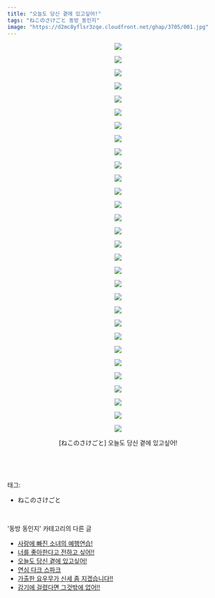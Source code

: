 ```yaml
---
title: "오늘도 당신 곁에 있고싶어!"
tags: "ねこのさけごと 동방_동인지"
image: "https://d2mc8yflsr3zqe.cloudfront.net/ghap/3705/001.jpg"
---
```

<div class="article">
<p style="text-align: center; clear: none; float: none;"><img src="{{ site.imgserver2 }}/ghap/3705/001.jpg"/></p>
<p style="text-align: center; clear: none; float: none;"><img src="{{ site.imgserver2 }}/ghap/3705/002.jpg"/></p>
<p style="text-align: center; clear: none; float: none;"><img src="{{ site.imgserver2 }}/ghap/3705/003.jpg"/></p>
<p style="text-align: center; clear: none; float: none;"><img src="{{ site.imgserver2 }}/ghap/3705/004.jpg"/></p>
<p style="text-align: center; clear: none; float: none;"><img src="{{ site.imgserver2 }}/ghap/3705/005.jpg"/></p>
<p style="text-align: center; clear: none; float: none;"><img src="{{ site.imgserver2 }}/ghap/3705/006.jpg"/></p>
<p style="text-align: center; clear: none; float: none;"><img src="{{ site.imgserver2 }}/ghap/3705/007.jpg"/></p>
<p style="text-align: center; clear: none; float: none;"><img src="{{ site.imgserver2 }}/ghap/3705/008.jpg"/></p>
<p style="text-align: center; clear: none; float: none;"><img src="{{ site.imgserver2 }}/ghap/3705/009.jpg"/></p>
<p style="text-align: center; clear: none; float: none;"><img src="{{ site.imgserver2 }}/ghap/3705/010.jpg"/></p>
<p style="text-align: center; clear: none; float: none;"><img src="{{ site.imgserver2 }}/ghap/3705/011.jpg"/></p>
<p style="text-align: center; clear: none; float: none;"><img src="{{ site.imgserver2 }}/ghap/3705/012.jpg"/></p>
<p style="text-align: center; clear: none; float: none;"><img src="{{ site.imgserver2 }}/ghap/3705/013.jpg"/></p>
<p style="text-align: center; clear: none; float: none;"><img src="{{ site.imgserver2 }}/ghap/3705/014.jpg"/></p>
<p style="text-align: center; clear: none; float: none;"><img src="{{ site.imgserver2 }}/ghap/3705/015.jpg"/></p>
<p style="text-align: center; clear: none; float: none;"><img src="{{ site.imgserver2 }}/ghap/3705/016.jpg"/></p>
<p style="text-align: center; clear: none; float: none;"><img src="{{ site.imgserver2 }}/ghap/3705/017.jpg"/></p>
<p style="text-align: center; clear: none; float: none;"><img src="{{ site.imgserver2 }}/ghap/3705/018.jpg"/></p>
<p style="text-align: center; clear: none; float: none;"><img src="{{ site.imgserver2 }}/ghap/3705/019.jpg"/></p>
<p style="text-align: center; clear: none; float: none;"><img src="{{ site.imgserver2 }}/ghap/3705/020.jpg"/></p>
<p style="text-align: center; clear: none; float: none;"><img src="{{ site.imgserver2 }}/ghap/3705/021.jpg"/></p>
<p style="text-align: center; clear: none; float: none;"><img src="{{ site.imgserver2 }}/ghap/3705/022.jpg"/></p>
<p style="text-align: center; clear: none; float: none;"><img src="{{ site.imgserver2 }}/ghap/3705/023.jpg"/></p>
<p style="text-align: center; clear: none; float: none;"><img src="{{ site.imgserver2 }}/ghap/3705/024.jpg"/></p>
<p style="text-align: center; clear: none; float: none;"><img src="{{ site.imgserver2 }}/ghap/3705/025.jpg"/></p>
<p style="text-align: center; clear: none; float: none;"><img src="{{ site.imgserver2 }}/ghap/3705/026.jpg"/></p>
<p style="text-align: center; clear: none; float: none;"><img src="{{ site.imgserver2 }}/ghap/3705/027.jpg"/></p>
<p style="text-align: center; clear: none; float: none;"><img src="{{ site.imgserver2 }}/ghap/3705/028.jpg"/></p>
<p style="text-align: center; clear: none; float: none;"><img src="{{ site.imgserver2 }}/ghap/3705/029.jpg"/></p>
<p style="text-align: center; clear: none; float: none;"><img src="{{ site.imgserver2 }}/ghap/3705/030.jpg"/></p>
<p style="text-align: center; clear: none; float: none;">[ねこのさけごと] 오늘도 당신 곁에 있고싶어!</p>
<p><br/></p>
</div><br/>
<div class="tagTrail">
<p>태그: </p>
<ul>
<li>ねこのさけごと</li>
</ul>
</div><br/>
<div class="another">
<p>'동방 동인지' 카테고리의 다른 글</p>
<ul>
<li><a href="/ghap_3707">사랑에 빠진 소녀의 예행연습!</a></li>
<li><a href="/ghap_3706">너를 좋아한다고 전하고 싶어!!</a></li>
<li><a href="/ghap_3705">오늘도 당신 곁에 있고싶어!</a></li>
<li><a href="/ghap_3704">연심 다크 스파크</a></li>
<li><a href="/ghap_3703">가출한 요우무가 신세 좀 지겠습니다!!</a></li>
<li><a href="/ghap_3702">감기에 걸렸다면 그것밖에 없어!!</a></li>
</ul>
</div><br/>
<div class="cb_module cb_fluid">
<div class="cb_wrt cb_profile">
</div><!-- commentList close -->
</div><br/>
